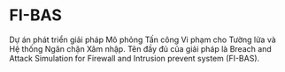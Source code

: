 # FI-BAS
Dự án phát triển giải pháp Mô phỏng Tấn công Vi phạm cho Tường lửa và Hệ thống Ngăn chặn Xâm nhập. Tên đầy đủ của giải pháp là Breach and Attack Simulation for Firewall and Intrusion prevent system (FI-BAS).
